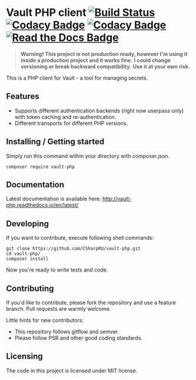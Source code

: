 # Vault PHP client [![Build Status](https://travis-ci.org/CSharpRU/vault-php.svg?branch=master)](https://travis-ci.org/CSharpRU/vault-php) [![Codacy Badge](https://api.codacy.com/project/badge/Coverage/0bf9f46a659844658d847c1b2ab01e8b)](https://www.codacy.com/app/c_sharp/vault-php?utm_source=github.com&utm_medium=referral&utm_content=CSharpRU/vault-php&utm_campaign=Badge_Coverage) [![Codacy Badge](https://api.codacy.com/project/badge/Grade/0bf9f46a659844658d847c1b2ab01e8b)](https://www.codacy.com/app/c_sharp/vault-php?utm_source=github.com&amp;utm_medium=referral&amp;utm_content=CSharpRU/vault-php&amp;utm_campaign=Badge_Grade) [![Read the Docs Badge](https://readthedocs.org/projects/vault-php/badge/?version=latest)](https://readthedocs.org/projects/vault-php/badge/?version=latest) 
> **Warning! This project is not production ready, however I'm using it inside a production project and it works fine.**
> **I could change versioning or break backward compatibility.**
> **Use it at your own risk.**

This is a PHP client for Vault - a tool for managing secrets.

## Features

* Supports different authentication backends (right now userpass only) with token caching and re-authentication.
* Different transports for different PHP versions.

## Installing / Getting started

Simply run this command within your directory with composer.json. 

```shell
composer require vault-php
```

## Documentation

Latest documentation is available here: http://vault-php.readthedocs.io/en/latest/

## Developing

If you want to contribute, execute following shell commands:

```shell
git clone https://github.com/CSharpRU/vault-php.git
cd vault-php/
composer install
```

Now you're ready to write tests and code.

## Contributing

If you'd like to contribute, please fork the repository and use a feature
branch. Pull requests are warmly welcome.

Little hints for new contributors:
* This repository follows gitflow and semver.
* Please follow PSR and other good coding standards.

## Licensing

The code in this project is licensed under MIT license.
